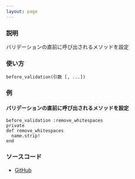 ```yaml
---
layout: page
---
```

### 説明
バリデーションの直前に呼び出されるメソッドを設定

### 使い方
    before_validation(引数 [, ...])

### 例
#### バリデーションの直前に呼び出されるメソッドを設定
    before_validation :remove_whitespaces
    private
    def remove_whitespaces
      name.strip!
    end

### ソースコード
* [GitHub](https://github.com/rails/rails/blob/f33d52c95217212cbacc8d5e44b5a8e3cdc6f5b3/activemodel/lib/active_model/validations/callbacks.rb#L56)